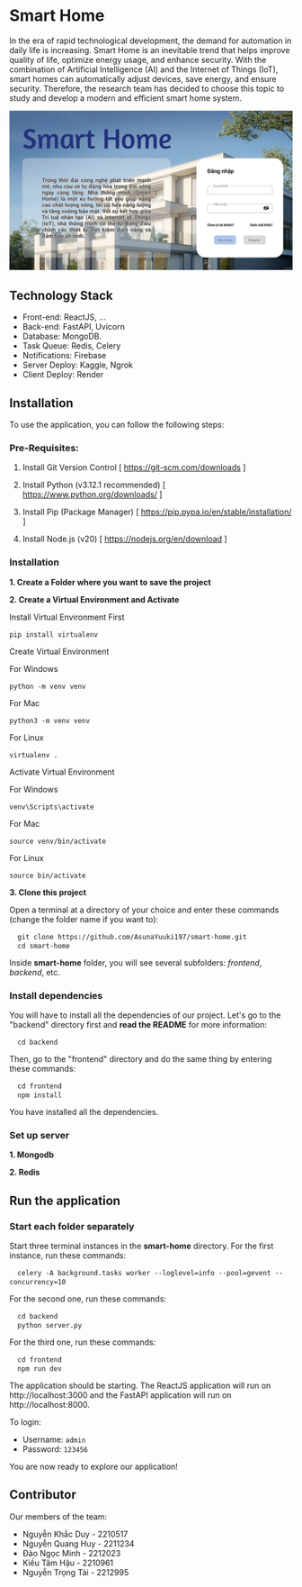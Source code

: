 # Smart Home

In the era of rapid technological development, the demand for automation in daily life is increasing. Smart Home is an inevitable trend that helps improve quality of life, optimize energy usage, and enhance security. With the combination of Artificial Intelligence (AI) and the Internet of Things (IoT), smart homes can automatically adjust devices, save energy, and ensure security. Therefore, the research team has decided to choose this topic to study and develop a modern and efficient smart home system.

![demo](homescreen.png)


## Technology Stack
- Front-end: ReactJS, ...
- Back-end: FastAPI, Uvicorn
- Database: MongoDB.
- Task Queue: Redis, Celery
- Notifications: Firebase
- Server Deploy: Kaggle, Ngrok
- Client Deploy: Render

## Installation
To use the application, you can follow the following steps:


### Pre-Requisites:
1. Install Git Version Control
[ https://git-scm.com/downloads ]

2. Install Python (v3.12.1 recommended)
[ https://www.python.org/downloads/ ]

3. Install Pip (Package Manager)
[ https://pip.pypa.io/en/stable/installation/ ]

4. Install Node.js (v20)
[ https://nodejs.org/en/download ]



### Installation
**1. Create a Folder where you want to save the project**

**2. Create a Virtual Environment and Activate**

Install Virtual Environment First
```
pip install virtualenv
```

Create Virtual Environment

For Windows
```
python -m venv venv
```
For Mac
```
python3 -m venv venv
```
For Linux
```
virtualenv .
```

Activate Virtual Environment

For Windows
```
venv\Scripts\activate
```

For Mac
```
source venv/bin/activate
```

For Linux
```
source bin/activate
```

**3. Clone this project**

Open a terminal at a directory of your choice and enter these commands (change the folder name if you want to):
```
  git clone https://github.com/AsunaYuuki197/smart-home.git
  cd smart-home
```

Inside **smart-home** folder, you will see several subfolders: *frontend*, *backend*, etc.

### Install dependencies

You will have to install all the dependencies of our project. Let's go to the "backend" directory first and **read the README** for more information:
```
  cd backend
```

Then, go to the "frontend" directory and do the same thing by entering these commands:
```
  cd frontend
  npm install
```

You have installed all the dependencies.

### Set up server

**1. Mongodb**

**2. Redis**


## Run the application

### Start each folder separately
Start three terminal instances in the **smart-home** directory. For the first instance, run these commands:
```
  celery -A background.tasks worker --loglevel=info --pool=gevent --concurrency=10
```

For the second one, run these commands:
```
  cd backend
  python server.py
```

For the third one, run these commands:
```
  cd frontend
  npm run dev  
```

The application should be starting. The ReactJS application will run on http://localhost:3000 and the FastAPI application will run on http://localhost:8000.

To login:
* Username: `admin`
* Password: `123456`

You are now ready to explore our application!

<!-- ### Or use our web deployment 😀 
The application is running in [Link to the website](....)

To login:
* Username: `admin`
* Password: `123456`

You are now ready to explore our application! -->



## Contributor
Our members of the team:
* Nguyễn Khắc Duy - 2210517
* Nguyễn Quang Huy - 2211234
* Đào Ngọc Minh - 2212023
* Kiều Tâm Hậu - 2210961
* Nguyễn Trọng Tài - 2212995
